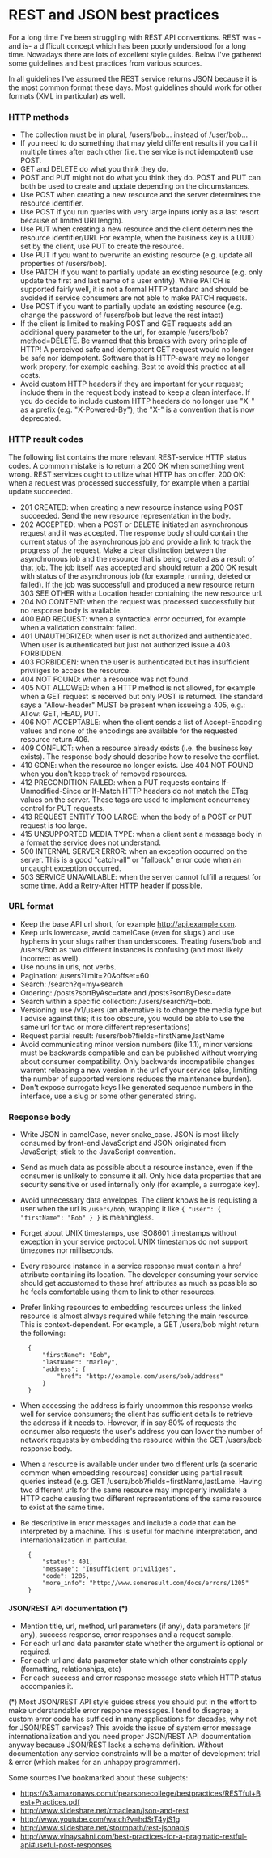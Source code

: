 # REST and JSON best practices

For a long time I've been struggling with REST API conventions. REST was -and is- a difficult concept which has been poorly understood for a long time. Nowadays there are lots of excellent style guides. Below I've gathered some guidelines and best practices from various sources.

In all guidelines I've assumed the REST service returns JSON because it is the most common format these days. Most guidelines should work for other formats (XML in particular) as well.

### HTTP methods

* The collection must be in plural, /users/bob... instead of /user/bob...
* If you need to do something that may yield different results if you call it multiple times after each other (i.e. the service is not idempotent) use POST.
* GET and DELETE do what you think they do.
* POST and PUT might not do what you think they do. POST and PUT can both be used to create and update depending on the circumstances.
* Use POST when creating a new resource and the server determines the resource identifier.
* Use POST if you run queries with very large inputs (only as a last resort because of limited URI length).
* Use PUT when creating a new resource and the client determines the resource identifier/URI. For example, when the business key is a UUID set by the client, use PUT to create the resource.
* Use PUT if you want to overwrite an existing resource (e.g. update all properties of /users/bob).
* Use PATCH if you want to partially update an existing resource (e.g. only update the first and last name of a user entity). While PATCH is supported fairly well, it is not a formal HTTP standard and should be avoided if service consumers are not able to make PATCH requests.
* Use POST if you want to partially update an existing resource (e.g. change the password of /users/bob but leave the rest intact) 
* If the client is limited to making POST and GET requests add an additional query parameter to the url, for example /users/bob?method=DELETE. Be warned that this breaks with every principle of HTTP! A perceived safe and idempotent GET request would no longer be safe nor idempotent. Software that is HTTP-aware may no longer work propery, for example caching. Best to avoid this practice at all costs.
* Avoid custom HTTP headers if they are important for your request; include them in the request body instead to keep a clean interface. If you do decide to include custom HTTP headers do no longer use "X-" as a prefix (e.g. "X-Powered-By"), the "X-" is a convention that is now deprecated.

### HTTP result codes

The following list contains the more relevant REST-service HTTP status codes.
A common mistake is to return a 200 OK when something went wrong. REST services ought to utilize what HTTP has on offer. 
200 OK: when a request was processed successfully, for example when a partial update succeeded.

* 201 CREATED: when creating a new resource instance using POST succeeded. Send the new resource representation in the body.
* 202 ACCEPTED: when a POST or DELETE initiated an asynchronous request and it was accepted. The response body should contain the current status of the asynchronous job and provide a link to track the progress of the request. Make a clear distinction between the asynchronous job and the resource that is being created as a result of that job. The job itself was accepted and should return a 200 OK result with status of the asynchronous job (for example, running, deleted or failed). If the job was successfull and produced a new resource return 303 SEE OTHER with a Location header containing the new resource url.
* 204 NO CONTENT:  when the request was processed successfully but no response body is available.
* 400 BAD REQUEST: when a syntactical error occurred, for example when a validation constraint failed.
* 401 UNAUTHORIZED: when user is not authorized and authenticated. When user is authenticated but just not authorized issue a 403 FORBIDDEN.
* 403 FORBIDDEN: when the user is authenticated but has insufficient priviliges to access the resource.
* 404 NOT FOUND: when a resource was not found.
* 405 NOT ALLOWED: when a HTTP method is not allowed, for example when a GET request is received but only POST is returned. The standard says a "Allow-header" MUST be present when issueing a 405, e.g.: Allow: GET, HEAD, PUT.
* 406 NOT ACCEPTABLE: when the client sends a list of Accept-Encoding values and none of the encodings are available for the requested resource return 406.
* 409 CONFLICT: when a resource already exists (i.e. the business key exists). The response body should describe how to resolve the conflict.
* 410 GONE: when the resource no longer exists. Use 404 NOT FOUND when you don't keep track of removed resources.
* 412 PRECONDITION FAILED: when a PUT requests contains If-Unmodified-Since or If-Match HTTP headers do not match the ETag values on the server. These tags are used to implement concurrency control for PUT requests.
* 413 REQUEST ENTITY TOO LARGE: when the body of a POST or PUT request is too large.
* 415 UNSUPPORTED MEDIA TYPE: when a client sent a message body in a format the service does not understand.
* 500 INTERNAL SERVER ERROR: when an exception occurred on the server. This is a good "catch-all" or "fallback" error code when an uncaught exception occurred.
* 503 SERVICE UNAVAILABLE: when the server cannot fulfill a request for some time. Add a Retry-After HTTP header if possible.

### URL format

* Keep the base API url short, for example http://api.example.com.
* Keep urls lowercase, avoid camelCase (even for slugs!) and use hyphens in your slugs rather than underscores. Treating /users/bob and /users/Bob as two different instances is confusing (and most likely incorrect as well).
* Use nouns in urls, not verbs.
* Pagination: /users?limit=20&offset=60
* Search:  /search?q=my+search 
* Ordering:  /posts?sortByAsc=date and /posts?sortByDesc=date
* Search within a specific collection: /users/search?q=bob.
* Versioning: use /v1/users (an alternative is to change the media type but I advise against this; it is too obscure, you would be able to use the same url for two or more different representations)
* Request partial result: /users/bob?fields=firstName,lastName
* Avoid communicating minor version numbers (like 1.1), minor versions must be backwards compatible and can be published without worrying about consumer compatibility. Only backwards incompatibile changes warrent releasing a new version in the url of your service (also, limiting the number of supported versions reduces the maintenance burden).
* Don't expose surrogate keys like generated sequence numbers in the interface, use a slug or some other generated string.

### Response body

* Write JSON in camelCase, never snake_case. JSON is most likely consumed by front-end JavaScript and JSON originated from JavaScript; stick to the JavaScript convention.
* Send as much data as possible about a resource instance, even if the consumer is unlikely to consume it all. Only hide data properties that are security sensitive or used internally only (for example, a surrogate key).
* Avoid unnecessary data envelopes. The client knows he is requisting a user when the url is `/users/bob`, wrapping it like `{ "user": { "firstName": "Bob" } }` is meaningless. 
* Forget about UNIX timestamps, use ISO8601 timestamps without exception in your service protocol. UNIX timestamps do not support timezones nor milliseconds.
* Every resource instance in a service response must contain a href attribute containing its location. The developer consuming your service should get accustomed to these href attributes as much as possible so he feels comfortable using them to link to other resources.
* Prefer linking resources to embedding resources unless the linked resource is almost always required while fetching the main resource. This is context-dependent. For example, a GET /users/bob might return the following:

        {
            "firstName": "Bob",
            "lastName": "Marley",
            "address": {
                "href": "http://example.com/users/bob/address"
            }
        }

* When accessing the address is fairly uncommon this response works well for service consumers; the client has sufficient details to retrieve the address if it needs to. However, if in say 80% of requests the consumer also requests the user's address you can lower the number of network requests by embedding the resource within the GET /users/bob response body. 
* When a resource is available under under two different urls (a scenario common when  embedding resources) consider using partial result queries instead (e.g. GET /users/bob?fields=firstName,lastLame. Having two different urls for the same resource may improperly invalidate a HTTP cache causing two different representations of the same resource to exist at the same time. 
* Be descriptive in error messages and include a code that can be interpreted by a machine. This is useful for machine interpretation, and internationalization in particular.

        {
            "status": 401,
            "message": "Insufficient priviliges",
            "code": 1205,
            "more_info": "http://www.someresult.com/docs/errors/1205"
        }

#### JSON/REST API documentation (*)

* Mention title, url, method, url parameters (if any), data parameters (if any), success response, error responses and a request sample.
* For each url and data paramter state whether the argument is optional or required.
* For each url and data parameter state which other constraints apply (formatting, relationships, etc)
* For each success and error response message state which HTTP status accompanies it.

(*) Most JSON/REST API style guides stress you should put in the effort to make understandable error response messages. I tend to disagree; a custom error code has sufficed in many applications for decades, why not for JSON/REST services? This avoids the issue of system error message internationalization and you need proper JSON/REST API documentation anyway because JSON/REST lacks a schema definition. Without documentation any service constraints will be a matter of development trial & error (which makes for an unhappy programmer).

Some sources I've bookmarked about these subjects:

* https://s3.amazonaws.com/tfpearsonecollege/bestpractices/RESTful+Best+Practices.pdf
* http://www.slideshare.net/rmaclean/json-and-rest
* http://www.youtube.com/watch?v=hdSrT4yjS1g
* http://www.slideshare.net/stormpath/rest-jsonapis
* http://www.vinaysahni.com/best-practices-for-a-pragmatic-restful-api#useful-post-responses
